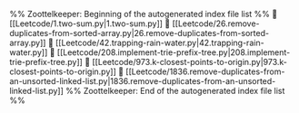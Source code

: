 %% Zoottelkeeper: Beginning of the autogenerated index file list  %%
📄 [[Leetcode/1.two-sum.py|1.two-sum.py]]
📄 [[Leetcode/26.remove-duplicates-from-sorted-array.py|26.remove-duplicates-from-sorted-array.py]]
📄 [[Leetcode/42.trapping-rain-water.py|42.trapping-rain-water.py]]
📄 [[Leetcode/208.implement-trie-prefix-tree.py|208.implement-trie-prefix-tree.py]]
📄 [[Leetcode/973.k-closest-points-to-origin.py|973.k-closest-points-to-origin.py]]
📄 [[Leetcode/1836.remove-duplicates-from-an-unsorted-linked-list.py|1836.remove-duplicates-from-an-unsorted-linked-list.py]]
%% Zoottelkeeper: End of the autogenerated index file list  %%
